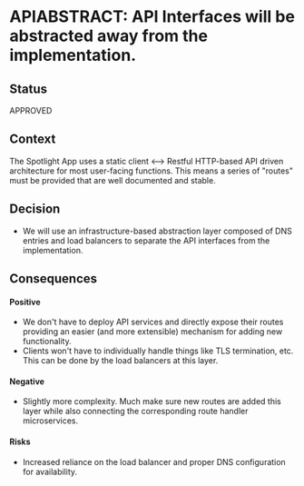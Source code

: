 # APIABSTRACT: API Interfaces will be abstracted away from the implementation.

## Status

APPROVED

## Context

The Spotlight App uses a static client <--> Restful HTTP-based API driven architecture for most user-facing functions. This means a series of "routes" must be provided that are well documented and stable.


## Decision

* We will use an infrastructure-based abstraction layer composed of DNS entries and load balancers to separate the API interfaces from the implementation.


## Consequences

#### Positive
* We don't have to deploy API services and directly expose their routes providing an easier (and more extensible) mechanism for adding new functionality.
* Clients won't have to individually handle things like TLS termination, etc. This can be done by the load balancers at this layer.

#### Negative
* Slightly more complexity. Much make sure new routes are added this layer while also connecting the corresponding route handler microservices.


#### Risks
* Increased reliance on the load balancer and proper DNS configuration for availability.
